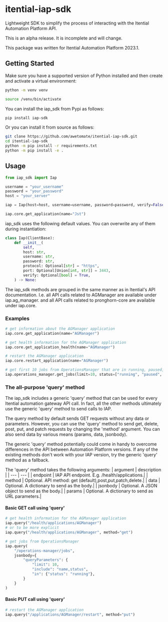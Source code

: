 # itential-iap-sdk
Lightweight SDK to simplify the process of interacting with the Itential Automation Platform API.

This is an alpha release. It is incomplete and will change.

This package was written for Itential Automation Platform 2023.1. 

## Getting Started
Make sure you have a supported version of Python installed and then create and activate a virtual environment:
```bash
python -m venv venv

source /venv/bin/activate
```
You can install the iap_sdk from Pypi as follows:
```bash
pip install iap-sdk
```
Or you can install it from source as follows:
```bash
git clone https://github.com/awetomate/itential-iap-sdk.git
cd itential-iap-sdk
python -m pip install -r requirements.txt
python -m pip install -e .
```

## Usage
```python
from iap_sdk import Iap

username = "your_username"
password = "your_password"
host = "your_server"

iap = Iap(host=host, username=username, password=password, verify=False)

iap.core.get_application(name="Jst")
```
iap_sdk uses the following default values. You can overwrite any of them during instantiation:
```python
class Iap(ClientBase):
    def __init__(
        self,
        host: str,
        username: str,
        password: str,
        protocol: Optional[str] = "https",
        port: Optional[Union[int, str]] = 3443,
        verify: Optional[bool] = True,
    ) -> None:
```

The iap_sdk methods are grouped in the same manner as in Itential's API documentation. 
I.e. all API calls related to AGManager are available under iap.ag_manager. and all API calls related to pronghorn-core are available under iap.core.

### Examples
```python
# get information about the AGManager application
iap.core.get_application(name="AGManager")

# get health information for the AGManager application
iap.core.get_application_health(name="AGManager")

# restart the AGManager application
iap.core.restart_application(name="AGManager")

# get first 10 jobs from OperationsManager that are in running, paused, or error state
iap.operations_manager.get_jobs(limit=10, status=["running", "paused", "error"])
```


### The all-purpose 'query' method
The iap_sdk includes a generic 'query' method that can be used for every Itential automation gateway API call. In fact, all the other methods ultimately use the generic 'query' method to send calls to IAP.

The query method by default sends GET requests without any data or parameters. 
However, you can use the 'query' method to send get, delete, post, put, and patch requests by changing the 'method' argument. You can also send data by various means (params, data, jsonbody).

The generic 'query' method potentially could come in handy to overcome differences in the API between Automation Platform versions. If any of the existing methods don't work with your IAP version, try the generic 'query' method as a fallback.

The 'query' method takes the following arguments:
| argument | description |
| --- | --- |
| endpoint | IAP API endpoint. E.g. /health/applications.|
| method | Optional. API method: get (default),post,put,patch,delete.|
| data | Optional. A dictionary to send as the body.|
| jsonbody | Optional. A JSON object to send as the body.|
| params | Optional. A dictionary to send as URL parameters.|

#### Basic GET call using 'query'
```python
# get health information for the AGManager application
iap.query("/health/applications/AGManager")
# or to be more explicit
iap.query("/health/applications/AGManager", method="get")

# get jobs from OperationsManager
iap.query(
    "/operations-manager/jobs",
    jsonbody={
        "queryParameters": {
            "limit": 10,
            "include": "name,status",
            "in": {"status": "running"},
        }
    }
)
```

#### Basic PUT call using 'query'
```python
# restart the AGManager application
iap.query("/applications/AGManager/restart", method="put")
```

